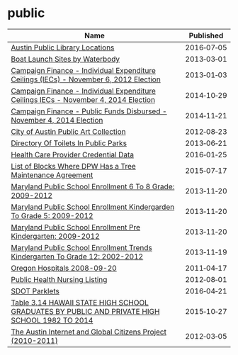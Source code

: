 # public

Name | Published
---- | ---------
[Austin Public Library Locations](../datasets/tc36-hn4j.md) | 2016&#x2011;07&#x2011;05
[Boat Launch Sites by Waterbody](../datasets/icvg-v8xr.md) | 2013&#x2011;03&#x2011;01
[Campaign Finance - Individual Expenditure Ceilings (IECs) - November 6, 2012 Election](../datasets/85cd-6rtn.md) | 2013&#x2011;01&#x2011;03
[Campaign Finance - Individual Expenditure Ceilings IECs - November 4, 2014 Election](../datasets/wv7d-caby.md) | 2014&#x2011;10&#x2011;29
[Campaign Finance - Public Funds Disbursed - November 4, 2014 Election](../datasets/n5sf-qqmx.md) | 2014&#x2011;11&#x2011;21
[City of Austin Public Art Collection](../datasets/yqxj-7evp.md) | 2012&#x2011;08&#x2011;23
[Directory Of Toilets In Public Parks](../datasets/hjae-yuav.md) | 2013&#x2011;06&#x2011;21
[Health Care Provider Credential Data](../datasets/qxh8-f4bd.md) | 2016&#x2011;01&#x2011;25
[List of Blocks Where DPW Has a Tree Maintenance Agreement](../datasets/fati-simc.md) | 2015&#x2011;07&#x2011;17
[Maryland Public School Enrollment 6 To 8 Grade: 2009-2012](../datasets/735b-6z7v.md) | 2013&#x2011;11&#x2011;20
[Maryland Public School Enrollment Kindergarden To Grade 5: 2009-2012](../datasets/ukpb-6rr9.md) | 2013&#x2011;11&#x2011;20
[Maryland Public School Enrollment Pre Kindergarten: 2009-2012](../datasets/9jgx-6epr.md) | 2013&#x2011;11&#x2011;20
[Maryland Public School Enrollment Trends Kindergarten To Grade 12: 2002-2012](../datasets/wwk3-j4pg.md) | 2013&#x2011;11&#x2011;19
[Oregon Hospitals 2008-09-20](../datasets/s2vy-pvyp.md) | 2011&#x2011;04&#x2011;17
[Public Health Nursing Listing](../datasets/x8h7-p5cj.md) | 2012&#x2011;08&#x2011;01
[SDOT Parklets](../datasets/m4k5-ua7m.md) | 2016&#x2011;04&#x2011;21
[Table 3.14 HAWAII STATE HIGH SCHOOL GRADUATES BY PUBLIC AND PRIVATE HIGH SCHOOL 1982 TO 2014](../datasets/bvnw-4za7.md) | 2015&#x2011;10&#x2011;27
[The Austin Internet and Global Citizens Project (2010-2011)](../datasets/gt3n-akq9.md) | 2012&#x2011;03&#x2011;05

